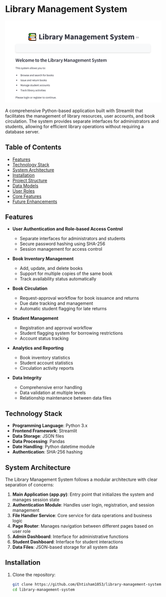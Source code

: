 # Library Management System

![Logo](images/Home.PNG)


A comprehensive Python-based application built with Streamlit that facilitates the management of library resources, user accounts, and book circulation. The system provides separate interfaces for administrators and students, allowing for efficient library operations without requiring a database server.

## Table of Contents

- [Features](#features)
- [Technology Stack](#technology-stack)
- [System Architecture](#system-architecture)
- [Installation](#installation)
- [Project Structure](#project-structure)
- [Data Models](#data-models)
- [User Roles](#user-roles)
- [Core Features](#core-features)
- [Future Enhancements](#future-enhancements)

## Features

- **User Authentication and Role-based Access Control**
  - Separate interfaces for administrators and students
  - Secure password hashing using SHA-256
  - Session management for access control

- **Book Inventory Management**
  - Add, update, and delete books
  - Support for multiple copies of the same book
  - Track availability status automatically

- **Book Circulation**
  - Request-approval workflow for book issuance and returns
  - Due date tracking and management
  - Automatic student flagging for late returns

- **Student Management**
  - Registration and approval workflow
  - Student flagging system for borrowing restrictions
  - Account status tracking

- **Analytics and Reporting**
  - Book inventory statistics
  - Student account statistics
  - Circulation activity reports

- **Data Integrity**
  - Comprehensive error handling
  - Data validation at multiple levels
  - Relationship maintenance between data files

## Technology Stack

- **Programming Language**: Python 3.x
- **Frontend Framework**: Streamlit
- **Data Storage**: JSON files
- **Data Processing**: Pandas
- **Date Handling**: Python datetime module
- **Authentication**: SHA-256 hashing

## System Architecture

The Library Management System follows a modular architecture with clear separation of concerns:

1. **Main Application (app.py)**: Entry point that initializes the system and manages session state
2. **Authentication Module**: Handles user login, registration, and session management
3. **File Handler Service**: Core service for data operations and business logic
4. **Page Router**: Manages navigation between different pages based on user role
5. **Admin Dashboard**: Interface for administrative functions
6. **Student Dashboard**: Interface for student interactions
7. **Data Files**: JSON-based storage for all system data

## Installation

1. Clone the repository:
   ```bash
   git clone https://github.com/Ehtisham1053/library-management-system.git
   cd library-management-system
